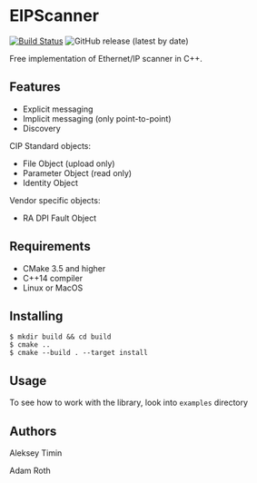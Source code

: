 # EIPScanner

[![Build Status](https://travis-ci.com/nimbuscontrols/EIPScanner.svg?branch=master)](https://travis-ci.com/nimbuscontrols/EIPScanner)
![GitHub release (latest by date)](https://img.shields.io/github/v/release/nimbuscontrols/EIPScanner)


Free implementation of Ethernet/IP scanner in C++.


## Features

* Explicit messaging
* Implicit messaging (only point-to-point)
* Discovery

CIP Standard objects:

* File Object (upload only)
* Parameter Object (read only)
* Identity Object

Vendor specific objects:

* RA DPI Fault Object 

## Requirements

* CMake 3.5 and higher
* C++14 compiler
* Linux or MacOS

## Installing

```shell
$ mkdir build && cd build
$ cmake ..
$ cmake --build . --target install
```

## Usage

To see how to work with the library, look into `examples` directory 

## Authors

Aleksey Timin

Adam Roth

